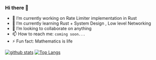 ### Hi there 👋



- 🔭 I’m currently working on  Rate Limiter implementation in Rust
- 🌱 I’m currently learning Rust  + System Design , Low level Networking
- 👯 I’m looking to collaborate on anything 
- 📫 How to reach me: `coming soon...`
- ⚡ Fun fact: Mathematics is life

[![github stats](https://github-readme-stats.vercel.app/api?username=ujjwal3067)](https://github.com/anuraghazra/github-readme-stats)
[![Top Langs](https://github-readme-stats.vercel.app/api/top-langs/?username=#ujjwal3067)](https://github.com/anuraghazra/github-readme-stats)
